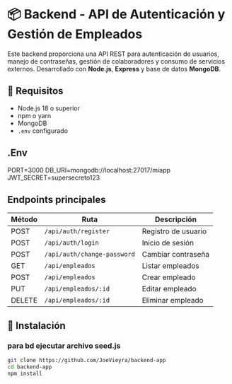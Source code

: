 # 📦 Backend - API de Autenticación y Gestión de Empleados

Este backend proporciona una API REST para autenticación de usuarios, manejo de contraseñas, gestión de colaboradores y consumo de servicios externos. Desarrollado con **Node.js**, **Express** y base de datos **MongoDB**.

## 🚀 Requisitos

- Node.js 18 o superior
- npm o yarn
- MongoDB
- `.env` configurado 

## .Env

PORT=3000
DB_URI=mongodb://localhost:27017/miapp
JWT_SECRET=supersecreto123

## Endpoints principales

| Método | Ruta                        | Descripción         |
| ------ | --------------------------- | ------------------- |
| POST   | `/api/auth/register`        | Registro de usuario |
| POST   | `/api/auth/login`           | Inicio de sesión    |
| POST   | `/api/auth/change-password` | Cambiar contraseña  |
| GET    | `/api/empleados`            | Listar empleados    |
| POST   | `/api/empleados`            | Crear empleado      |
| PUT    | `/api/empleados/:id`        | Editar empleado     |
| DELETE | `/api/empleados/:id`        | Eliminar empleado   |



## 🔧 Instalación

### para bd ejecutar archivo seed.js

```bash
git clone https://github.com/JoeVieyra/backend-app
cd backend-app
npm install




